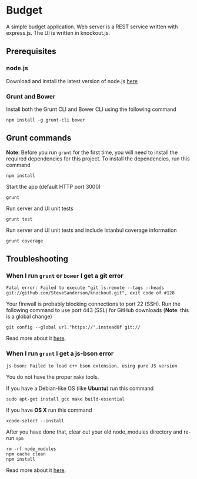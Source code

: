 Budget
======

A simple budget application. Web server is a REST service written with express.js. The UI is written in knockout.js.

Prerequisites
-------------

### node.js

Download and install the latest version of node.js [here](http://nodejs.org/)

### Grunt and Bower

Install both the Grunt CLI and Bower CLI using the following command

    npm install -g grunt-cli bower

Grunt commands
--------------

**Note**: Before you run `grunt` for the first time, you will need to install the required dependencies for this project. To install the dependencies, run this command

    npm install

Start the app (default HTTP port 3000)

    grunt

Run server and UI unit tests

    grunt test

Run server and UI unit tests and include Istanbul coverage information

    grunt coverage

Troubleshooting
---------------

### When I run `grunt` or `bower` I get a git error

    Fatal error: Failed to execute "git ls-remote --tags --heads git://github.com/SteveSanderson/knockout.git", exit code of #128

Your firewall is probably blocking connections to port 22 (SSH). Run the following command to use port 443 (SSL) for GitHub downloads (**Note**: this is a global change)

    git config --global url."https://".insteadOf git://

Read more about it [here](https://coderwall.com/p/sitezg).

### When I run `grunt` I get a js-bson error

    js-bson: Failed to load c++ bson extension, using pure JS version

You do not have the proper `make` tools.

If you have a Debian-like OS (like **Ubuntu**) run this command

    sudo apt-get install gcc make build-essential

If you have **OS X** run this command

    xcode-select --install

After you have done that, clear out your old node_modules directory and re-run `npm`

    rm -rf node_modules
    npm cache clean
    npm install

Read more about it [here](http://stackoverflow.com/questions/21656420/failed-to-load-c-bson-extension).